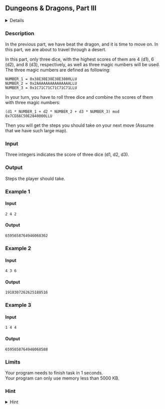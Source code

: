 ## Dungeons & Dragons, Part III
<details>
<summary>Details</summary>

Level: Medium  
Tags: Format I/O, Assignments, Expression, Basic Types  
Problem ID: [R44CpW_fI5il](https://ckj.imslab.org/#/problems/R44CpW_fI5il)  
</details>

### Description
In the previous part, we have beat the dragon, and it is time to move on. In this part, we are about to travel through a desert.

In this part, only three dice, with the highest scores of them are 4 (d1), 6 (d2), and 8 (d3), respectively, as well as three magic numbers will be used. The three magic numbers are defined as following:


```
NUMBER_1 = 0x38E38E38E38E3800LLU
NUMBER_2 = 0x2AAAAAAAAAAAAAAALLU
NUMBER_3 = 0x1C71C71C71C71C71LLU
```
In your turn, you have to roll three dice and combine the scores of them with three magic numbers:


```
(d1 * NUMBER_1 + d2 * NUMBER_2 + d3 * NUMBER_3) mod 0x7CE66C50E2840000LLU
```
Then you will get the steps you should take on your next move (Assume that we have such large map).


### Input
Three integers indicates the score of three dice (d1, d2, d3).
### Output
Steps the player should take.

### Example 1
#### Input
```
2 4 2
```
#### Output
```
6595658764946068362
```

### Example 2
#### Input
```
4 3 6
```
#### Output
```
1918307262625188516
```

### Example 3
#### Input
```
1 4 4
```
#### Output
```
6595658764946068588
```

### Limits
Your program needs to finish task in 1 seconds.  
Your program can only use memory less than 5000 KB.  

### Hint
<details>
<summary>Hint</summary>
You may not implement the formula directly, since you should consider that integer overflow may occur. Consider the equation (a + b) % c = ((a % c) + (b % c)) % c to avoid integer overflow.
</details>
